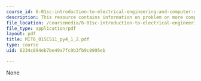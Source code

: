 ```yaml
---
course_id: 6-01sc-introduction-to-electrical-engineering-and-computer-science-i-spring-2011
description: This resource contains information on problem on more complex.
file_location: /coursemedia/6-01sc-introduction-to-electrical-engineering-and-computer-science-i-spring-2011/6234c894eb7be49a7fc9b3fb9c8995eb_MIT6_01SCS11_py4_1_2.pdf
file_type: application/pdf
layout: pdf
title: MIT6_01SCS11_py4_1_2.pdf
type: course
uid: 6234c894eb7be49a7fc9b3fb9c8995eb

---
```

None